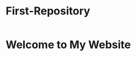 # First-Repository
<!DOCTYPE html>
<html lang="en">
<head>
<meta charset="UTF-8">
<meta name="viewport" content="width=device-width, initial-scale=1.0">
<title>My Website</title>
<!-- Additional metadata, stylesheets, or scripts can be included here -->
</head>
<body>
<header>
<!-- Site header content goes here -->
</header>
<main>
<h1>Welcome to My Website</h1>
<!-- Main content of the website goes here -->
</main>
<footer>
<!-- Site footer content goes here -->
</footer>
<script src="index.js"></script>
</body>
</html>
